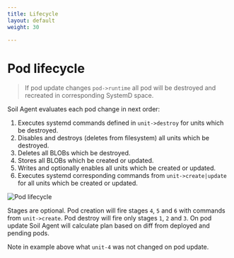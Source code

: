```yaml
---
title: Lifecycle
layout: default
weight: 30

---
```


# Pod lifecycle

> If pod update changes `pod->runtime` all pod will be destroyed and recreated in corresponding SystemD space.

Soil Agent evaluates each pod change in next order:

1. Executes systemd commands defined in `unit->destroy` for units which be destroyed.
2. Disables and destroys (deletes from filesystem) all units which be destroyed.
3. Deletes all BLOBs which be destroyed.
4. Stores all BLOBs which be created or updated.
5. Writes and optionally enables all units which be created or updated.
6. Executes systemd corresponding commands from `unit->create|update` for all units which be created or updated.

![Pod lifecycle]({{site.baseurl}}/assets/images/pod-evaluation.svg)

Stages are optional. Pod creation will fire stages `4`, `5` and `6` with commands from `unit->create`. Pod destroy will fire only stages `1`, `2` and `3`. On pod update Soil Agent will calculate plan based on diff from deployed and pending pods.

Note in example above what `unit-4` was not changed on pod update.
